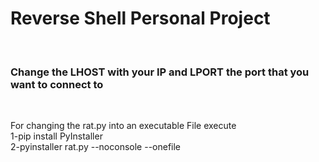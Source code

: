 <h1>Reverse Shell Personal Project</h1>

<br>

<h3>Change the LHOST with your IP and LPORT the port that you want to connect to  </h3> <br>

For changing the rat.py into an executable File execute <br>
1-pip install PyInstaller <br>
2-pyinstaller rat.py --noconsole --onefile




